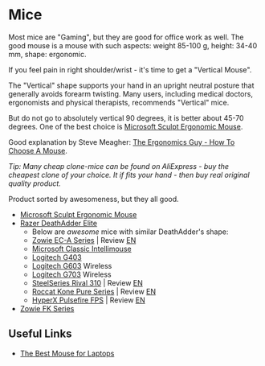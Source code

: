 # Mice

Most mice are "Gaming", but they are good for office work as well.
The good mouse is a mouse with such aspects: weight 85-100 g, height: 34-40 mm, shape: ergonomic.

If you feel pain in right shoulder/wrist - it's time to get a "Vertical Mouse".

The "Vertical" shape supports your hand in an upright neutral posture
that generally avoids forearm twisting.
Many users, including medical doctors, ergonomists and physical therapists,
recommends "Vertical" mice.

But do not go to absolutely vertical 90 degrees, it is better about 45-70 degrees.
One of the best choice is [Microsoft Sculpt Ergonomic Mouse](sculpt_ergonomic_mouse/README.md).

Good explanation by Steve Meagher: [The Ergonomics Guy - How To Choose A Mouse](https://youtu.be/Ikzp22bNxOs).


*Tip: Many cheap clone-mice can be found on AliExpress - buy the cheapest clone of your choice. It if fits your hand - then buy real original quality product.*


Product sorted by awesomeness, but they all good.

- [Microsoft Sculpt Ergonomic Mouse](sculpt_ergonomic_mouse/README.md)
- [Razer DeathAdder Elite](razer_deathadder/README.md)
  * Below are _awesome_ mice with similar DeathAdder's shape:
  * [Zowie EC-A Series](https://zowie.benq.com/en/product/mouse/ec/ec2-a.html) | Review [EN](https://youtu.be/QHxUvNIVy1k)
  * [Microsoft Classic Intellimouse](microsoft_classic_intellimouse/README.md)
  * [Logitech G403](https://www.logitechg.com/en-us/product/g403-prodigy-wired-gaming-mouse)
  * [Logitech G603](https://www.logitechg.com/en-us/product/g603-lightspeed-wireless-gaming-mouse) Wireless
  * [Logitech G703](https://www.logitechg.com/en-us/product/g703-wireless-gaming-mouse) Wireless
  * [SteelSeries Rival 310](https://steelseries.com/gaming-mice/rival-310) | Review [EN](https://youtu.be/i62CDjEbhLo)
  * [Roccat Kone Pure Series](https://www.roccat.org/en-US/Products/Gaming-Mice/Kone-Pure-Series/Kone-Pure-Owl-Eye/) | Review [EN](https://youtu.be/Ck-nXyhRJMA)
  * [HyperX Pulsefire FPS](https://www.hyperxgaming.com/en/mice/pulsefire-fps-gaming-mouse) | Review [EN](https://youtu.be/ZfQmyU_qJG8)
- [Zowie FK Series](https://zowie.benq.com/en/product/mouse/fk/fk2.html)

## Useful Links
- [The Best Mouse for Laptops](https://youtu.be/tNCwvihWO78)
